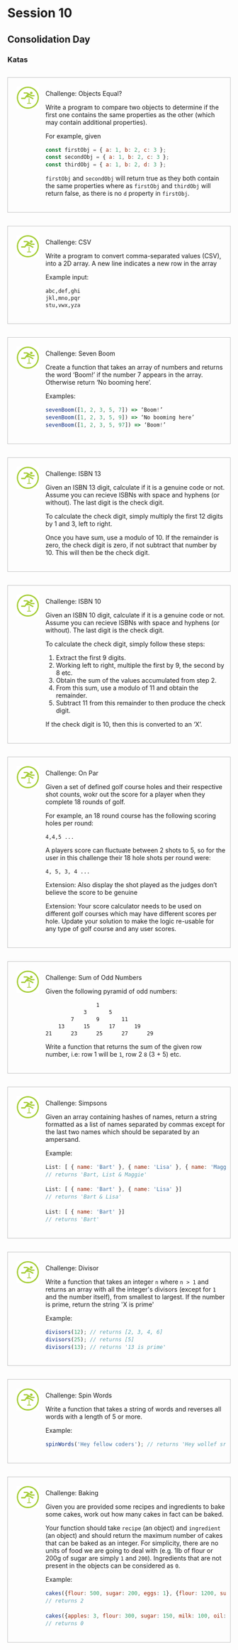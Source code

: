 # Session 10

## Consolidation Day

### Katas

<div style="text-align: left; padding: 20px 10px; border: 1px solid silver; margin: 30px 0px;">
<img style="margin-left: 10px" src="./challenge.png" width="50" height="50" />
<div style="margin-top: -60px; margin-left: 75px;">
<p>Challenge: Objects Equal?</p>

Write a program to compare two objects to determine if the first one contains the same properties as the other (which may contain additional properties).

For example, given

```js
const firstObj = { a: 1, b: 2, c: 3 };
const secondObj = { a: 1, b: 2, c: 3 };
const thirdObj = { a: 1, b: 2, d: 3 };
```

`firstObj` and `secondObj` will return true as they both contain the same properties where as `firstObj` and `thirdObj` will return false, as there is no `d` property in `firstObj`.

</div>
</div>

<div style="text-align: left; padding: 20px 10px; border: 1px solid silver; margin: 30px 0px;">
<img style="margin-left: 10px" src="./challenge.png" width="50" height="50" />
<div style="margin-top: -60px; margin-left: 75px;">
<p>Challenge: CSV</p>

Write a program to convert comma-separated values (CSV), into a 2D array. A new line indicates a new row in the array

Example input:

```
abc,def,ghi
jkl,mno,pqr
stu,vwx,yza
```
</div>
</div>

<div style="text-align: left; padding: 20px 10px; border: 1px solid silver; margin: 30px 0px;">
<img style="margin-left: 10px" src="./challenge.png" width="50" height="50" />
<div style="margin-top: -60px; margin-left: 75px;">
<p>Challenge: Seven Boom</p>

Create a function that takes an array of numbers and returns the word ‘Boom!’ if the number 7 appears in the array. Otherwise return ‘No booming here’.

Examples:

```js
sevenBoom([1, 2, 3, 5, 7]) => ‘Boom!’
sevenBoom([1, 2, 3, 5, 9]) => ‘No booming here’
sevenBoom([1, 2, 3, 5, 97]) => ‘Boom!’
```

</div>
</div>

<div style="text-align: left; padding: 20px 10px; border: 1px solid silver; margin: 30px 0px;">
<img style="margin-left: 10px" src="./challenge.png" width="50" height="50" />
<div style="margin-top: -60px; margin-left: 75px;">
<p>Challenge: ISBN 13</p>

Given an ISBN 13 digit, calculate if it is a genuine code or not. Assume you can recieve ISBNs with space and hyphens (or without). The last digit is the check digit.

To calculate the check digit, simply multiply the first 12 digits by 1 and 3, left to right.

Once you have sum, use a modulo of 10. If the remainder is zero, the check digit is zero, if not subtract that number by 10. This will then be the check digit.

</div>
</div>

<div style="text-align: left; padding: 20px 10px; border: 1px solid silver; margin: 30px 0px;">
<img style="margin-left: 10px" src="./challenge.png" width="50" height="50" />
<div style="margin-top: -60px; margin-left: 75px;">
<p>Challenge: ISBN 10</p>

Given an ISBN 10 digit, calculate if it is a genuine code or not. Assume you can recieve ISBNs with space and hyphens (or without). The last digit is the check digit.

To calculate the check digit, simply follow these steps:

1. Extract the first 9 digits.
2. Working left to right, multiple the first by 9, the second by 8 etc.
3. Obtain the sum of the values accumulated from step 2.
4. From this sum, use a modulo of 11 and obtain the remainder.
5. Subtract 11 from this remainder to then produce the check digit.

If the check digit is 10, then this is converted to an ‘X’.

</div>
</div>

<div style="text-align: left; padding: 20px 10px; border: 1px solid silver; margin: 30px 0px;">
<img style="margin-left: 10px" src="./challenge.png" width="50" height="50" />
<div style="margin-top: -60px; margin-left: 75px;">
<p>Challenge: On Par</p>

Given a set of defined golf course holes and their respective shot counts, wokr out the score for a player when they complete 18 rounds of golf.

For example, an 18 round course has the following scoring holes per round:

```
4,4,5 ...
```

A players score can fluctuate between 2 shots to 5, so for the user in this challenge their 18 hole shots per round were:

```
4, 5, 3, 4 ...
```

Extension: Also display the shot played as the judges don’t believe the score to be genuine

Extension: Your score calculator needs to be used on different golf courses which may have different scores per hole. Update your solution to make the logic re-usable for any type of golf course and any user scores.

</div>
</div>


<div style="text-align: left; padding: 20px 10px; border: 1px solid silver; margin: 30px 0px;">
<img style="margin-left: 10px" src="./challenge.png" width="50" height="50" />
<div style="margin-top: -60px; margin-left: 75px;">
<p>Challenge: Sum of Odd Numbers</p>

Given the following pyramid of odd numbers:

```
                1
            3       5
        7       9       11
    13      15      17      19
21      23      25      27      29
```

Write a function that returns the sum of the given row number, i.e: row 1 will be `1`, row 2 `8` (3 + 5) etc.
</div>
</div>

<div style="text-align: left; padding: 20px 10px; border: 1px solid silver; margin: 30px 0px;">
<img style="margin-left: 10px" src="./challenge.png" width="50" height="50" />
<div style="margin-top: -60px; margin-left: 75px;">
<p>Challenge: Simpsons</p>

Given an array containing hashes of names, return a string formatted as a list of names separated by commas except for the last two names which should be separated by an ampersand.

Example:

```js
List: [ { name: 'Bart' }, { name: 'Lisa' }, { name: 'Maggie' }]
// returns 'Bart, List & Maggie'

List: [ { name: 'Bart' }, { name: 'Lisa' }]
// returns 'Bart & Lisa'

List: [ { name: 'Bart' }]
// returns 'Bart'
```

</div>
</div>


<div style="text-align: left; padding: 20px 10px; border: 1px solid silver; margin: 30px 0px;">
<img style="margin-left: 10px" src="./challenge.png" width="50" height="50" />
<div style="margin-top: -60px; margin-left: 75px;">
<p>Challenge: Divisor</p>

Write a function that takes an integer `n` where `n > 1` and returns an array with all the integer's divisors (except for `1` and the number itself), from smallest to largest. If the number is prime, return the string 'X is prime'

Example:

```js
divisors(12); // returns [2, 3, 4, 6]
divisors(25); // returns [5]
divisors(13); // returns '13 is prime'
```

</div>
</div>

<div style="text-align: left; padding: 20px 10px; border: 1px solid silver; margin: 30px 0px;">
<img style="margin-left: 10px" src="./challenge.png" width="50" height="50" />
<div style="margin-top: -60px; margin-left: 75px;">
<p>Challenge: Spin Words</p>

Write a function that takes a string of words and reverses all words with a length of 5 or more.

Example:

```js
spinWords('Hey fellow coders'); // returns 'Hey wollef sredoc'
```

</div>
</div>

<div style="text-align: left; padding: 20px 10px; border: 1px solid silver; margin: 30px 0px;">
<img style="margin-left: 10px" src="./challenge.png" width="50" height="50" />
<div style="margin-top: -60px; margin-left: 75px;">
<p>Challenge: Baking</p>

Given you are provided some recipes and ingredients to bake some cakes, work out how many cakes in fact can be baked.

Your function should take `recipe` (an object) and `ingredient` (an object) and should return the maximum number of cakes that can be baked as an integer. For simplicity, there are no units of food we are going to deal with (e.g. 1lb of flour or 200g of sugar are simply `1` and `200`). Ingredients that are not present in the objects can be considered as `0`.

Example:

```js
cakes({flour: 500, sugar: 200, eggs: 1}, {flour: 1200, sugar: 1200, eggs: 5}) 
// returns 2

cakes({apples: 3, flour: 300, sugar: 150, milk: 100, oil: 100}, {flour: 2000, sugar: 500, milk: 2000}) 
// returns 0
```
</div>
</div>